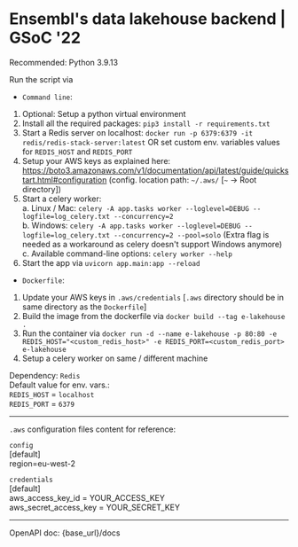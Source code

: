 # Ensembl's data lakehouse backend | GSoC '22

Recommended: Python 3.9.13

Run the script via  
- `Command line`:
1. Optional: Setup a python virtual environment
2. Install all the required packages: `pip3 install -r requirements.txt`
3. Start a Redis server on localhost: `docker run -p 6379:6379 -it redis/redis-stack-server:latest`
   OR set custom env. variables values for `REDIS_HOST` and `REDIS_PORT`
4. Setup your AWS keys as explained here: https://boto3.amazonaws.com/v1/documentation/api/latest/guide/quickstart.html#configuration (config. location path: `~/.aws/` [`~` -> Root directory])
5. Start a celery worker:  
   a. Linux / Mac: `celery -A app.tasks worker --loglevel=DEBUG --logfile=log_celery.txt --concurrency=2`  
   b. Windows: `celery -A app.tasks worker --loglevel=DEBUG --logfile=log_celery.txt --concurrency=2 --pool=solo` (Extra flag is needed as a workaround as celery doesn't support Windows anymore)  
   c. Available command-line options: `celery worker --help`
6. Start the app via `uvicorn app.main:app --reload`
- `Dockerfile`:
1. Update your AWS keys in `.aws/credentials` [`.aws` directory should be in same directory as the `Dockerfile`]
2. Build the image from the dockerfile via `docker build --tag e-lakehouse .`
3. Run the container via `docker run -d --name e-lakehouse -p 80:80 -e REDIS_HOST="<custom_redis_host>" -e REDIS_PORT=<custom_redis_port> e-lakehouse`
4. Setup a celery worker on same / different machine

Dependency: `Redis`  
Default value for env. vars.:  
`REDIS_HOST` = `localhost`  
`REDIS_PORT` = `6379`  

---

`.aws` configuration files content for reference:

`config`  
[default]  
region=eu-west-2

`credentials`  
[default]  
aws_access_key_id = YOUR_ACCESS_KEY  
aws_secret_access_key = YOUR_SECRET_KEY

---

OpenAPI doc: {base_url}/docs